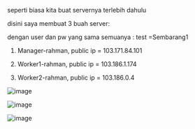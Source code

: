 seperti biasa kita buat servernya terlebih dahulu

disini saya membuat 3 buah server:

dengan user dan pw  yang sama semuanya : test =Sembarang1

1. Manager-rahman, public ip = 103.171.84.101

2. Worker1-rahman, public ip = 103.186.1.174

3. Worker2-rahman, public ip = 103.186.0.4

![image](https://user-images.githubusercontent.com/99697182/173568747-2c68d72e-e86c-453a-a7b6-6582b945b8d4.png)

![image](https://user-images.githubusercontent.com/99697182/173568831-ed21ceba-beb0-482c-8677-c3da8fa824a9.png)

![image](https://user-images.githubusercontent.com/99697182/173568858-34c42e9d-d00b-4c94-967d-ed99e611757f.png)









